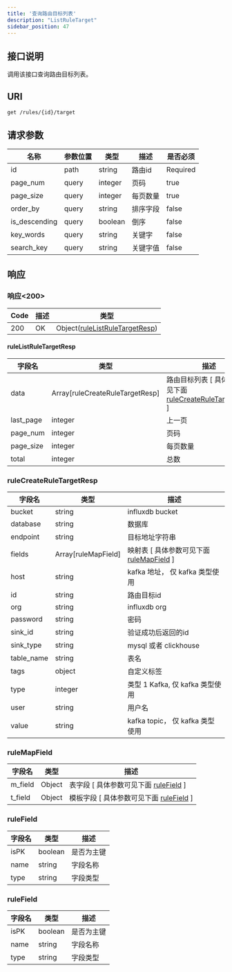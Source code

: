 ```yaml
---
title: '查询路由目标列表'
description: "ListRuleTarget"
sidebar_position: 47
---
```

## 接口说明
调用该接口查询路由目标列表。

## URI

```
get /rules/{id}/target
```

## 请求参数

| 名称 | 参数位置 | 类型 | 描述 |  是否必须 |
| ---- | ---------- | ----------- | ----------- | ----------- |
| id | path | string | 路由id |  Required | 
| page_num | query | integer | 页码 |  true |
| page_size | query | integer | 每页数量 |  true |
| order_by | query | string | 排序字段 |  false |
| is_descending | query | boolean | 倒序 |  false |
| key_words | query | string | 关键字 |  false |
| search_key | query | string | 关键字值 |  false |

## 响应


### 响应<200>
| Code | 描述 | 类型 |
| ---- | ----------- | ------ | 
| 200 | OK | Object([ruleListRuleTargetResp](#ruleListRuleTargetResp)) |

#### ruleListRuleTargetResp

| 字段名 | 类型 | 描述 |
| ---- | ---- | ----------- |  
| data | Array[ruleCreateRuleTargetResp] | 路由目标列表 [ 具体参数可见下面 [ruleCreateRuleTargetResp](#ruleCreateRuleTargetResp) ] | 
| last_page | integer | 上一页 | 
| page_num | integer | 页码 | 
| page_size | integer | 每页数量 | 
| total | integer | 总数 |





### ruleCreateRuleTargetResp
| 字段名 | 类型 | 描述 |
| ---- | ---- | ----------- | 
| bucket | string | influxdb bucket | 
| database | string | 数据库 | 
| endpoint | string | 目标地址字符串 |  
| fields | Array[ruleMapField] | 映射表 [ 具体参数可见下面 [ruleMapField](#ruleMapField) ] | 
| host | string | kafka 地址， 仅 kafka 类型使用 | 
| id | string | 路由目标id | 
| org | string | influxdb org | 
| password | string | 密码 | 
| sink_id | string | 验证成功后返回的id | 
| sink_type | string | mysql 或者 clickhouse | 
| table_name | string | 表名 | 
| tags | object | 自定义标签 | 
| type | integer | 类型 1 Kafka, 仅 kafka 类型使用 | 
| user | string | 用户名 | 
| value | string | kafka topic， 仅 kafka 类型使用 |





### ruleMapField
| 字段名 | 类型 | 描述 |
| ---- | ---- | ----------- |
| m_field | Object | 表字段 [ 具体参数可见下面 [ruleField](#ruleField) ]  |
| t_field | Object | 模板字段 [ 具体参数可见下面 [ruleField](#ruleField) ]  |





### ruleField
| 字段名 | 类型 | 描述 |
| ---- | ---- | ----------- | 
| isPK | boolean | 是否为主键 | 
| name | string | 字段名称 | 
| type | string | 字段类型 |





### ruleField
| 字段名 | 类型 | 描述 |
| ---- | ---- | ----------- | 
| isPK | boolean | 是否为主键 | 
| name | string | 字段名称 | 
| type | string | 字段类型 |











